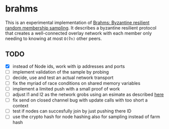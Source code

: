 # brahms
This is an experimental implementation of [Brahms: Byzantine resilient random membership sampling](https://www.cs.technion.ac.il/~gabik/publications/Brahms-COMNET.pdf). It describes a byzantine resilient protocol that creates a well-connected overlay network with each member only needing to knowing at most `O(∛n)` other peers.

## TODO
- [x] instead of Node ids, work with ip addresses and ports
- [ ] implement validation of the sample by probing
- [ ] decide, use and test an actual network transport
- [ ] fix the myriad of race conditions on shared memory variables
- [ ] implement a limited push with a small proof of work
- [ ] adjust l1 and l2 as the network grobs using an esimate as described [here](https://research.neustar.biz/2012/07/09/sketch-of-the-day-k-minimum-values/)
- [ ] fix send on closed channel bug with update calls with too short a context
- [ ] test if nodes can succesfully join by just pushing there ID
- [ ] use the crypto hash for node hashing also for sampling instead of farm hash
